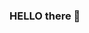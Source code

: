 ### HELLO there 👋

<!--
** My Name is Abiolamajek/Abiolamajek** is a ✨ _special_ ✨ repository because its `README.md` (this file) appears on your GitHub profile.

Here are some ideas to get you started:

- 🔭 I’m currently working on PYTHON
- 🌱 I’m currently learning DEVOPS
- 💬 Ask me about DevOps TOOLS
- 😄 Pronouns: HE 
- ⚡ Fun fact: I LOVE LEARNING NEW THINGS
connect with me on 
https://medium.com/@abiolamajekodunmi2011
linkedin.com/in/abiola-majekodunmi-
abiolamajekodunmi20@gmail.com
